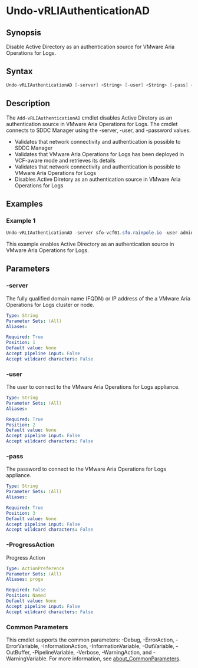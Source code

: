 # Undo-vRLIAuthenticationAD

## Synopsis

Disable Active Directory as an authentication source for VMware Aria Operations for Logs.

## Syntax

```powershell
Undo-vRLIAuthenticationAD [-server] <String> [-user] <String> [-pass] <String> [-ProgressAction <ActionPreference>] [<CommonParameters>]
```

## Description

The `Add-vRLIAuthenticationAD` cmdlet disables Active Diretory as an authentication source in VMware Aria
Operations for Logs.
The cmdlet connects to SDDC Manager using the -server, -user, and -password values.

- Validates that network connectivity and authentication is possible to SDDC Manager
- Validates that VMware Aria Operations for Logs has been deployed in VCF-aware mode and retrieves its details
- Validates that network connectivity and authentication is possible to VMware Aria Operations for Logs
- Disables Active Diretory as an authentication source in VMware Aria Operations for Logs

## Examples

### Example 1

```powershell
Undo-vRLIAuthenticationAD -server sfo-vcf01.sfo.rainpole.io -user administrator@vsphere.local -pass VMw@re1! -domain sfo.rainpole.io
```

This example enables Active Directory as an authentication source in VMware Aria Operations for Logs.

## Parameters

### -server

The fully qualified domain name (FQDN) or IP address of the a VMware Aria Operations for Logs cluster or node.

```yaml
Type: String
Parameter Sets: (All)
Aliases:

Required: True
Position: 1
Default value: None
Accept pipeline input: False
Accept wildcard characters: False
```

### -user

The user to connect to the VMware Aria Operations for Logs appliance.

```yaml
Type: String
Parameter Sets: (All)
Aliases:

Required: True
Position: 2
Default value: None
Accept pipeline input: False
Accept wildcard characters: False
```

### -pass

The password to connect to the VMware Aria Operations for Logs appliance.

```yaml
Type: String
Parameter Sets: (All)
Aliases:

Required: True
Position: 3
Default value: None
Accept pipeline input: False
Accept wildcard characters: False
```

### -ProgressAction

Progress Action

```yaml
Type: ActionPreference
Parameter Sets: (All)
Aliases: proga

Required: False
Position: Named
Default value: None
Accept pipeline input: False
Accept wildcard characters: False
```

### Common Parameters

This cmdlet supports the common parameters: -Debug, -ErrorAction, -ErrorVariable, -InformationAction, -InformationVariable, -OutVariable, -OutBuffer, -PipelineVariable, -Verbose, -WarningAction, and -WarningVariable. For more information, see [about_CommonParameters](http://go.microsoft.com/fwlink/?LinkID=113216).
